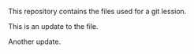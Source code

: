 This repository contains the files used for a git lession.

This is an update to the file.

Another update.